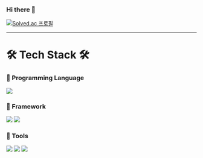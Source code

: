 ### Hi there 👋

[![Solved.ac
프로필](http://mazassumnida.wtf/api/v2/generate_badge?boj={west_east})](https://solved.ac/{west_east})

---
# 🛠 Tech Stack 🛠
### 🌱 Programming Language
![](https://img.shields.io/badge/java-007396?style=flat&logo=java&logoColor=white)
### 🌱 Framework
![](https://img.shields.io/badge/spring-6DB33F?style=flat&logo=spring&logoColor=white) 
![](https://img.shields.io/badge/springboot-6DB33F?style=flat&logo=springboot&logoColor=white)
### 🌱 Tools
![](https://img.shields.io/badge/git-F05032?style=flat&logo=git&logoColor=white) 
![](https://img.shields.io/badge/github-181717?style=flat&logo=github&logoColor=white) 
![](https://img.shields.io/badge/Notion-000000?style=flat&logo=notion&logoColor=white) 
